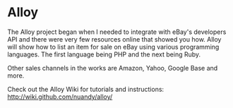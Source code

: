 # Alloy

The Alloy project began when I needed to integrate with eBay's developers API and there were very few resources online that showed you how. Alloy will show how to list an item for sale on eBay using various programming languages. The first language being PHP and the next being Ruby.

Other sales channels in the works are Amazon, Yahoo, Google Base and more.

Check out the Alloy Wiki for tutorials and instructions: http://wiki.github.com/nuandy/alloy/
